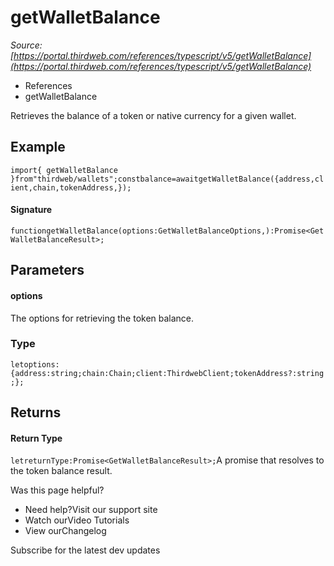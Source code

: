 # getWalletBalance

*Source: [https://portal.thirdweb.com/references/typescript/v5/getWalletBalance](https://portal.thirdweb.com/references/typescript/v5/getWalletBalance)*

* References
* getWalletBalance

Retrieves the balance of a token or native currency for a given wallet.

## Example

`import{ getWalletBalance }from"thirdweb/wallets";constbalance=awaitgetWalletBalance({address,client,chain,tokenAddress,});`
#### Signature

`functiongetWalletBalance(options:GetWalletBalanceOptions,):Promise<GetWalletBalanceResult>;`
## Parameters

#### options

The options for retrieving the token balance.

### Type

`letoptions:{address:string;chain:Chain;client:ThirdwebClient;tokenAddress?:string;};`
## Returns

#### Return Type

`letreturnType:Promise<GetWalletBalanceResult>;`A promise that resolves to the token balance result.

Was this page helpful?

* Need help?Visit our support site
* Watch ourVideo Tutorials
* View ourChangelog

Subscribe for the latest dev updates

